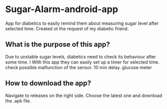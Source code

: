 # Sugar-Alarm-android-app
App for diabetics to easily remind them about measuring sugar level after selected time. Created ot the request of my diabetic friend.


## What is the purpose of this app?
Due to unstable sugar levels, diabetics need to check its behaviour after some time. I With this app they can easily set up a timer for selected time. 
check possible malfunction of the sensor. 10 min delay. glucose meter


## How to download the app?
Navigate to releases on the right side. Choose the latest one and download the .apk file.
